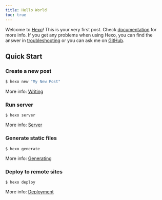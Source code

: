 ```yaml
---
title: Hello World
toc: true
---
```

Welcome to [Hexo](https://hexo.io/)! This is your very first post. Check [documentation](https://hexo.io/docs/) for more info. If you get any problems when using Hexo, you can find the answer in [troubleshooting](https://hexo.io/docs/troubleshooting.html) or you can ask me on [GitHub](https://github.com/hexojs/hexo/issues).

## Quick Start

### Create a new post

``` bash
$ hexo new "My New Post"
```

More info: [Writing](https://hexo.io/docs/writing.html)

### Run server

``` console
$ hexo server
```

More info: [Server](https://hexo.io/docs/server.html)

### Generate static files

``` console
$ hexo generate
```

More info: [Generating](https://hexo.io/docs/generating.html)

### Deploy to remote sites

``` console
$ hexo deploy
```

More info: [Deployment](https://hexo.io/docs/one-command-deployment.html)
